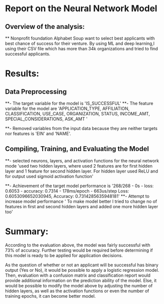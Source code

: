 # Report on the Neural Network Model

## Overview of the analysis:
**  Nonprofit foundation Alphabet Soup want to select best applicants with best chance of success for their venture. By using ML and deep learning,I using their CSV file which has more than 34k organizations and tried to find successful applicants.


# Results:

## Data Preprocessing

**- The target variable for the model is 'IS_SUCCESSFUL'
**- The feature variable for the model are 'APPLICATION_TYPE, AFFILIATION, CLASSIFICATION, USE_CASE, ORGANIZATION, STATUS, INCOME_AMT, SPECIAL_CONSIDERATIONS, ASK_AMT '     

**- Removed variables from the input data because they are neither targets nor features is 'EIN' and 'NAME'.



## Compiling, Training, and Evaluating the Model

**-  selected neurons, layers, and activation functions for the neural network mode
         'used two hidden layers, where used 2 features are for first hidden layer and 1 feature
          for second hidden layer. For hidden layer used ReLU and for output used sigmoid
          activation function'
                
**- Achievement of the target model performance is 
                '268/268 - 0s - loss: 0.6053 - accuracy: 0.7314 - 178ms/epoch - 663us/step
                Loss: 0.6053096652030945, Accuracy: 0.7314285635948181'
**- Attempt to increase model performance
        ' To make model better I tried to change no of features in first and second hidden layers and added one more hidden layer too'
     
                

# Summary:
According to the evaluation above, the model was fairly successful with 73% of accuracy. Further testing would be required before determining if this model is ready to be applied for application decisions.

As the question of whether or not an applicant will be successful has binary output (Yes or No), it would be possible to apply a logistic regression model. Then, evaluation with a confusion matrix and classification report would provide additional information on the prediction ability of the model. 
Else, it would be possible to modify the model above by adjusting the number of hidden layers, as well as the activation functions or even the number of training epochs, it can become better model.
